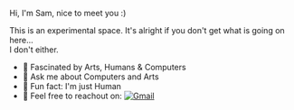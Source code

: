 Hi, I'm Sam, nice to meet you :) <br>

This is an experimental space. It's alright if you don't get what is going on here...<br>I don't either.

- 🔭 Fascinated by Arts, Humans & Computers
- 💬 Ask me about Computers and Arts
- 🌱 Fun fact: I'm just Human
- 📮 Feel free to reachout on:  [![Gmail](https://img.shields.io/badge/-Gmail-c14438?&logo=Gmail&logoColor=white)](mailto:samueltiokeng@gmail.com)

